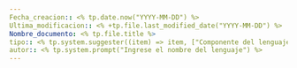 ```yaml
---
Fecha_creacion:: <% tp.date.now("YYYY-MM-DD") %>
Ultima_modificacion:: <% +tp.file.last_modified_date("YYYY-MM-DD") %>
Nombre_documento: <% tp.file.title %>
tipo:: <% tp.system.suggester((item) => item, ["Componente del lenguaje", "Librería", "Lógica"]) %>
autor:: <% tp.system.prompt("Ingrese el nombre del lenguaje") %>
---
```

